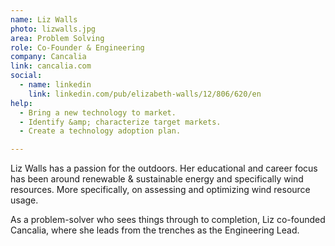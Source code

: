 ```yaml
---
name: Liz Walls
photo: lizwalls.jpg
area: Problem Solving
role: Co-Founder & Engineering
company: Cancalia
link: cancalia.com
social:
  - name: linkedin
    link: linkedin.com/pub/elizabeth-walls/12/806/620/en
help:
  - Bring a new technology to market.
  - Identify &amp; characterize target markets.
  - Create a technology adoption plan.

---
```

Liz Walls has a passion for the outdoors.  Her educational and career focus has been around renewable & sustainable energy and specifically wind resources.  More specifically, on assessing and optimizing wind resource usage.

As a problem-solver who sees things through to completion, Liz co-founded Cancalia, where she leads from the trenches as the Engineering Lead.

